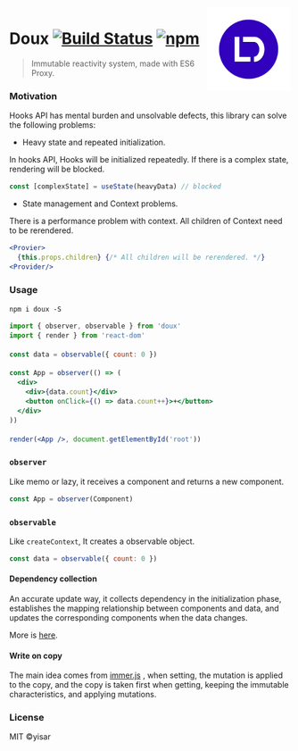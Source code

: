<img src="docs/doux.png" alt="logo" height="150" align="right" />

# Doux [![Build Status](https://github.com/yisar/doux/workflows/ci/badge.svg?branch=master)](https://github.com/yisar/doux/actions) [![npm](https://img.shields.io/npm/v/doux.svg)](https://github.com/yisar/doux)

> Immutable reactivity system, made with ES6 Proxy.

### Motivation

Hooks API has mental burden and unsolvable defects, this library can solve the following problems:

- Heavy state and repeated initialization.

In hooks API, Hooks will be initialized repeatedly. If there is a complex state, rendering will be blocked.

```js
const [complexState] = useState(heavyData) // blocked
```

- State management and Context problems.

There is a performance problem with context. All children of Context need to be rerendered.

```jsx
<Provier>
  {this.props.children} {/* All children will be rerendered. */}
<Provider/>
```

### Usage

```shell
npm i doux -S
```

```jsx
import { observer, observable } from 'doux'
import { render } from 'react-dom'

const data = observable({ count: 0 })

const App = observer(() => (
  <div>
    <div>{data.count}</div>
    <button onClick={() => data.count++}>+</button>
  </div>
))

render(<App />, document.getElementById('root'))
```

### `observer`

Like memo or lazy, it receives a component and returns a new component.

```js
const App = observer(Component)
```

### `observable`

Like `createContext`, It creates a observable object.

```js
const data = observable({ count: 0 })
```

#### Dependency collection

An accurate update way, it collects dependency in the initialization phase, establishes the mapping relationship between components and data, and updates the corresponding components when the data changes.

More is [here](https://github.com/vuejs/docs-next/blob/master/src/guide/reactivity.md).

#### Write on copy

The main idea comes from [immer.js](https://github.com/immerjs/immer) , when setting, the mutation is applied to the copy, and the copy is taken first when getting, keeping the immutable characteristics, and applying mutations.

### License

MIT ©yisar
